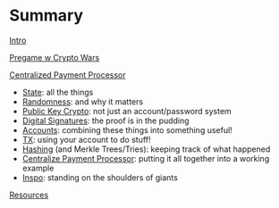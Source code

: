 # Summary

[Intro](intro.md)

[Pregame w Crypto Wars](crypto_wars.md)

[Centralized Payment Processor](/ch1/intro.md)
  - [State](/ch1/state.md): all the things
  - [Randomness](/ch1/randomness.md): and why it matters
  - [Public Key Crypto](/ch1/public_key_crypto.md): not just an account/password system
  - [Digital Signatures](/ch1/digital_signatures.md): the proof is in the pudding
  - [Accounts](/ch1/accounts.md): combining these things into something useful!
  - [TX](/ch1/tx.md): using your account to do stuff!
  - [Hashing](/ch1/hashing.md) (and Merkle Trees/Tries): keeping track of what happened
  - [Centralize Payment Processor](/ch1/centralized_payment_processor.md): putting it all together into a working example
  - [Inspo](/ch1/inspo.md): standing on the shoulders of giants

[Resources](resources.md)

